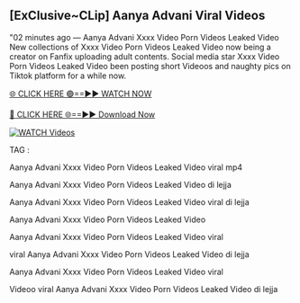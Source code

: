 ## [ExClusive~CLip] Aanya Advani Viral Videos


"02 minutes ago —  Aanya Advani Xxxx Video Porn Videos Leaked Video New collections of   Xxxx Video Porn Videos Leaked Video now being a creator on Fanfix uploading adult contents. Social media star   Xxxx Video Porn Videos Leaked Video been posting short Videoos and naughty pics on Tiktok platform for a while now.


[🌐 CLICK HERE 🟢==►► WATCH NOW](https://cutt.ly/mrqM9kNd)

[🔴 CLICK HERE 🌐==►► Download Now](https://cutt.ly/mrqM9kNd)

[![WATCH Videos](https://i.imgur.com/dJHk4Zq.gif)](https://cutt.ly/mrqM9kNd)


TAG :

Aanya Advani Xxxx Video Porn Videos Leaked Video viral mp4

Aanya Advani Xxxx Video Porn Videos Leaked Video di lejja

Aanya Advani Xxxx Video Porn Videos Leaked Video viral di lejja

Aanya Advani Xxxx Video Porn Videos Leaked Video

Aanya Advani Xxxx Video Porn Videos Leaked Video viral

viral Aanya Advani Xxxx Video Porn Videos Leaked Video di lejja

Aanya Advani Xxxx Video Porn Videos Leaked Video viral

Videoo viral Aanya Advani Xxxx Video Porn Videos Leaked Video di lejja
